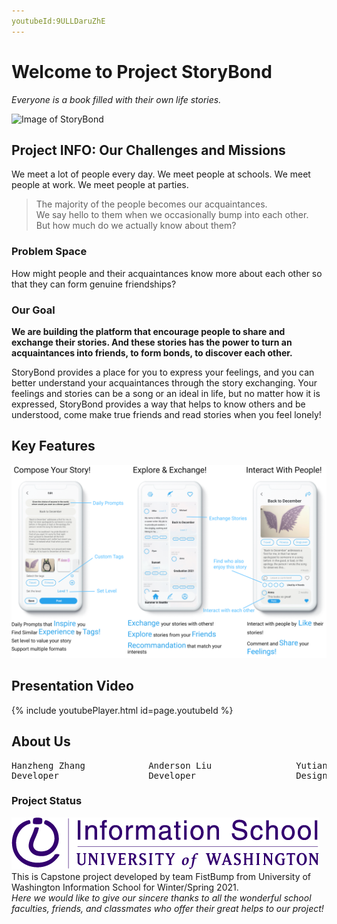 ```yaml
---
youtubeId:9ULLDaruZhE
---
```

# Welcome to Project StoryBond

_Everyone is a book filled with their own life stories._

![Image of StoryBond](/image1.png)

## Project INFO: Our Challenges and Missions

We meet a lot of people every day. 
We meet people at schools. 
We meet people at work. 
We meet people at parties.

>The majority of the people becomes our acquaintances.<br/> 
>We say hello to them when we occasionally bump into each other.<br/> 
>But how much do we actually know about them?

### Problem Space

How might people and their acquaintances know more about each other so that they can form genuine friendships?

### Our Goal

**We are building the platform that encourage people to share and exchange their stories. And these stories has the power to turn an acquaintances into friends, to form bonds, to discover each other.**

StoryBond provides a place for you to express your feelings, and you can better understand your acquaintances through the story exchanging. Your feelings and stories can be a song or an ideal in life, but no matter how it is expressed, StoryBond provides a way that helps to know others and be understood, come make true friends and read stories when you feel lonely!


## Key Features
![Image](/image2.png)

## Presentation Video
{% include youtubePlayer.html id=page.youtubeId %}

## About Us

<pre>Hanzheng Zhang            Anderson Liu                Yutian Lei                Junyi Huang
Developer                 Developer                   Designer                  Designer</pre>

### Project Status
![Image of StoryBond](/iSchoolPrimary_RGB_Purple.png)<br/> 
This is Capstone project developed by team FistBump from University of Washington Information School for Winter/Spring 2021. <br/> 
_Here we would like to give our sincere thanks to all the wonderful school faculties, friends, and classmates who offer their great helps to our project!_
